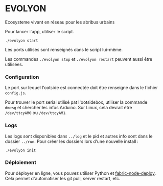 # EVOLYON

Ecosysteme vivant en réseau pour les abribus urbains

Pour lancer l'app, utiliser le script.

    ./evolyon start
    
Les ports utilisés sont renseignés dans le script lui-même.

Les commandes ```./evolyon stop``` et ```./evolyon restart``` peuvent aussi être utilisées.

### Configuration

Le port sur lequel l'ootside est connectée doit être renseigné dans le fichier ```config.js```.

Pour trouver le port serial utilisé pat l'ootsidebox, utiliser la commande ```dmesg``` et chercher les infos Arduino. Sur Linux, cela devrait être ```/dev/ttcyAM0``` ou  ```/dev/ttcyAM1```.

### Logs

Les logs sont disponibles dans ```../log``` et le pid et autres info sont dans le dossier ```../run```. Pour créer les dossiers lors d'une nouvelle install : 

    ./evolyon init

### Déploiement

Pour déployer en ligne, vous pouvez utiliser Python et [fabric-node-deploy](https://github.com/clemsos/fabric-node-deploy). Cela permet d'automatiser les git pull, server restart, etc.






